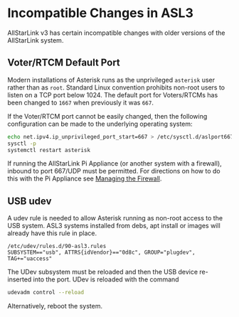 # Incompatible Changes in ASL3
AllStarLink v3 has certain incompatible changes with older
versions of the AllStarLink system.

## Voter/RTCM Default Port
Modern installations of Asterisk runs as the unprivileged `asterisk` user rather than
as `root`. Standard Linux convention prohibits non-root users to listen on a TCP
port below 1024. The default port for Voters/RTCMs has been changed to `1667` when
previously it was `667`.

If the Voter/RTCM port cannot be easily changed, then the following
configuration can be made to the underlying operating system:

```bash
echo net.ipv4.ip_unprivileged_port_start=667 > /etc/sysctl.d/aslport667.conf
sysctl -p
systemctl restart asterisk
```

If running the AllStarLink Pi Appliance (or another system with a firewall),
inbound to port 667/UDP must be permitted. For directions on how to do this
with the Pi Appliance see [Managing the Firewall](../pi/cockpit-firewall.md).

## USB udev
A udev rule is needed to allow Asterisk running as non-root access to the USB system. ASL3 systems installed from debs, apt install or images will already have this rule in place.

```text
/etc/udev/rules.d/90-asl3.rules
SUBSYSTEM=="usb", ATTRS{idVendor}=="0d8c", GROUP="plugdev", TAG+="uaccess"
```

The UDev subsystem must be reloaded and then the USB device re-inserted
into the port. UDev is reloaded with the command

```bash
udevadm control --reload
```

Alternatively, reboot the system.


